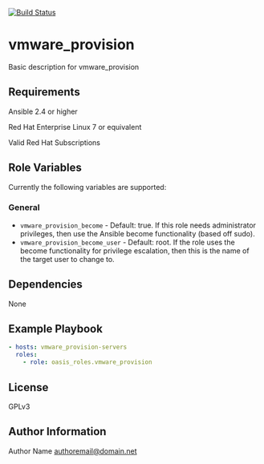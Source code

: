 [![Build Status](https://travis-ci.com/oasis-roles/vmware_provision.svg?branch=master)](https://travis-ci.com/oasis-roles/vmware_provision)

vmware_provision
===========

Basic description for vmware_provision

Requirements
------------

Ansible 2.4 or higher

Red Hat Enterprise Linux 7 or equivalent

Valid Red Hat Subscriptions

Role Variables
--------------

Currently the following variables are supported:

### General

* `vmware_provision_become` - Default: true. If this role needs administrator
  privileges, then use the Ansible become functionality (based off sudo).
* `vmware_provision_become_user` - Default: root. If the role uses the become
  functionality for privilege escalation, then this is the name of the target
  user to change to.

Dependencies
------------

None

Example Playbook
----------------

```yaml
- hosts: vmware_provision-servers
  roles:
    - role: oasis_roles.vmware_provision
```

License
-------

GPLv3

Author Information
------------------

Author Name <authoremail@domain.net>